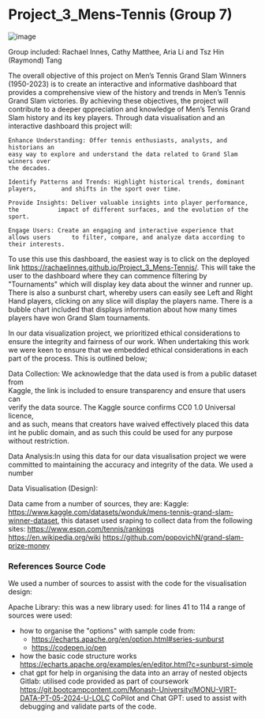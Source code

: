 # Project_3_Mens-Tennis (Group 7)
![image](https://github.com/user-attachments/assets/0f8dab27-5c88-463c-a794-3710b033a97c)

Group included: Rachael Innes, Cathy Matthee, Aria Li and Tsz Hin (Raymond) Tang

The overall objective of this project on Men’s Tennis Grand Slam Winners (1950-2023) is to create an interactive and informative dashboard that provides a comprehensive view of the history and trends in Men’s Tennis Grand Slam victories. By achieving these objectives, the project will contribute to a deeper qppreciation and knowledge of Men’s Tennis Grand Slam history and its key players. 
Through data visualisation and an interactive dashboard this project will:

    Enhance Understanding: Offer tennis enthusiasts, analysts, and historians an   
    easy way to explore and understand the data related to Grand Slam winners over 
    the decades.

    Identify Patterns and Trends: Highlight historical trends, dominant players,       and shifts in the sport over time.
  
    Provide Insights: Deliver valuable insights into player performance, the           impact of different surfaces, and the evolution of the sport.

    Engage Users: Create an engaging and interactive experience that allows users      to filter, compare, and analyze data according to their interests.

To use this use this dashboard, the easiest way is to click on the deployed link https://rachaelinnes.github.io/Project_3_Mens-Tennis/. This will take the user to the dashboard where they can commence filtering by "Tournaments" which will display key data about the winner and runner up. There is also a sunburst chart, whereby users can easily see Left and Right Hand players, clicking on any slice will display the players name. There is a bubble chart included that displays information about how many times players have won Grand Slam tournaments.  

In our data visualization project, we prioritized ethical considerations to ensure the integrity and fairness of our work. When undertaking this work we were keen to ensure that we embedded ethical considerations in each part of the process. This is outlined below;

 Data Collection: We acknowledge that the data used is from a public dataset from  
 Kaggle, the link is included to ensure transparency and ensure that users can     
 verify the data source. The Kaggle source confirms CC0 1.0 Universal licence,     
 and as such, means that creators have waived effectively placed this data int he 
 public domain, and as such this could be used for any purpose without 
 restriction. 
  
 Data Analysis:In using this data for our data visualisation project we were 
 committed to maintaining the accuracy and integrity of the data. We used a number
  
 Data Visualisation (Design):




Data came from a number of sources, they are:
Kaggle: https://www.kaggle.com/datasets/wonduk/mens-tennis-grand-slam-winner-dataset, this dataset used sraping to collect data from the following sites: https://www.espn.com/tennis/rankings     
https://en.wikipedia.org/wiki https://github.com/popovichN/grand-slam-prize-money

### References Source Code
We used a number of sources to assist with the code for the visualisation design:

Apache Library: this was a new library used: for lines 41 to 114 a range of sources were used:
 - how to organise the "options" with sample code from:
    - https://echarts.apache.org/en/option.html#series-sunburst
    - https://codepen.io/pen
 - how the basic code structure works https://echarts.apache.org/examples/en/editor.html?c=sunburst-simple
 - chat gpt for help in organising the data into an array of nested objects
Gitlab: utilised code provided as part of coursework 
https://git.bootcampcontent.com/Monash-University/MONU-VIRT-DATA-PT-05-2024-U-LOLC
CoPilot and Chat GPT: used to assist with debugging and validate parts of the code.   
